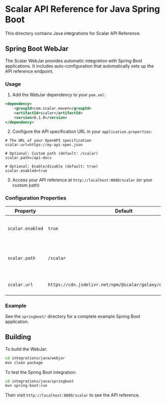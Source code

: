# Scalar API Reference for Java Spring Boot

This directory contains Java integrations for Scalar API Reference.

## Spring Boot WebJar

The Scalar WebJar provides automatic integration with Spring Boot applications. It includes auto-configuration that automatically sets up the API reference endpoint.

### Usage

1. Add the WebJar dependency to your `pom.xml`:

```xml
<dependency>
    <groupId>com.scalar.maven</groupId>
    <artifactId>scalar</artifactId>
    <version>0.1.0</version>
</dependency>
```

2. Configure the API specification URL in your `application.properties`:

```properties
# The URL of your OpenAPI specification
scalar.url=https://my-api-spec.json

# Optional: Custom path (default: /scalar)
scalar.path=/api-docs

# Optional: Enable/disable (default: true)
scalar.enabled=true
```

3. Access your API reference at `http://localhost:8080/scalar` (or your custom path)

### Configuration Properties

| Property         | Default                                                        | Description                                    |
| ---------------- | -------------------------------------------------------------- | ---------------------------------------------- |
| `scalar.enabled` | `true`                                                         | Enable or disable the Scalar API reference     |
| `scalar.path`    | `/scalar`                                                      | Path where the API reference will be available |
| `scalar.url`     | `https://cdn.jsdelivr.net/npm/@scalar/galaxy/dist/latest.json` | URL of your OpenAPI specification              |

### Example

See the `springboot/` directory for a complete example Spring Boot application.

## Building

To build the WebJar:

```bash
cd integrations/java/webjar
mvn clean package
```

To test the Spring Boot integration:

```bash
cd integrations/java/springboot
mvn spring-boot:run
```

Then visit `http://localhost:8080/scalar` to see the API reference.
